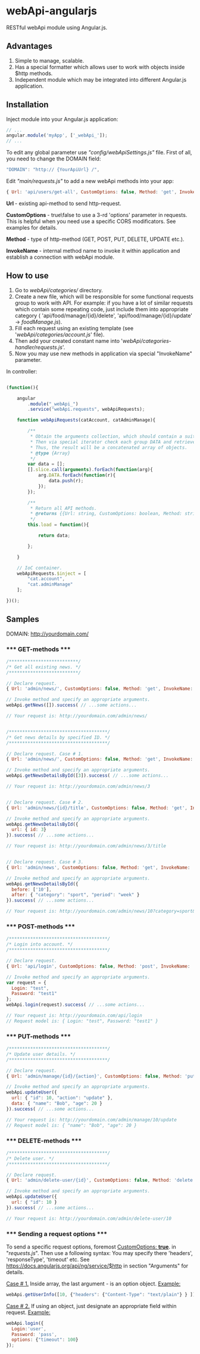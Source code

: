 # webApi-angularjs
RESTful webApi module using Angular.js.

## Advantages

<ol>
<li> Simple to manage, scalable. </li>
<li> Has a special formatter which allows user to work with objects inside $http methods. </li>
<li> Independent module which may be integrated into different Angular.js application. </li>
</ol>

## Installation

Inject module into your Angular.js application:

```javascript
// ...
angular.module('myApp', ['_webApi_']);
// ...
```

To edit any global parameter use *"config/webApiSettings.js"* file. First of all, you need to change the DOMAIN field:

```javascript
"DOMAIN": "http:// {YourApiUrl} /",
```

Edit *"main/requests.js"* to add a new webApi methods into your app:

```javascript
{ Url: 'api/users/get-all', CustomOptions: false, Method: 'get', InvokeName: 'getUsers' }
```

<b> Url </b> - existing api-method to send http-request.

<b> CustomOptions </b> - true\false to use a 3-rd 'options' parameter in requests. This is helpful when you need use a specific CORS modificators. See examples for details.

<b> Method </b> - type of http-method (GET, POST, PUT, DELETE, UPDATE etc.).

<b> InvokeName </b> - internal method name to invoke it within application and establish a connection with webApi module.

## How to use

1. Go to *webApi/categories/* directory.
2. Create a new file, which will be responsible for some functional requests group to work with API. For example: if you have a lot of similar requests which contain some repeating code, just include them into appropriate category ( 'api/food/manage/{id}/delete', 'api/food/manage/{id}/update' -> *foodManage.js*).
3. Fill each request using an existing template (see '*webApi/categories/account.js*' file).
4. Then add your created constant name into '*webApi/categories-handler/requests.js*'.
5. Now you may use new methods in application via special "InvokeName" parameter.

In controller:

```javascript

(function(){

    angular
        .module("_webApi_")
        .service("webApi.requests", webApiRequests);

    function webApiRequests(catAccount, catAdminManage){

        /**
         * Obtain the arguments collection, which should contain a suitable request groups.
         * Then via special iterator check each group DATA and retrieve the list of requests.
         * Thus, the result will be a concatenated array of objects.
         * @type {Array}
         */
        var data = [];
        [].slice.call(arguments).forEach(function(arg){
            arg.DATA.forEach(function(r){
                data.push(r);
            });
        });

        /**
         * Return all API methods.
         * @returns {{Url: string, CustomOptions: boolean, Method: string, InvokeName: string}[]}
         */
        this.load = function(){

            return data;

        };

    }

    // IoC container.
    webApiRequests.$inject = [
        "cat.account",
        "cat.adminManage"
    ];

})();

```

## Samples

DOMAIN: http://yourdomain.com/ 

### *** GET-methods ***

```javascript
/**************************/
/* Get all existing news. */
/**************************/

// Declare request.
{ Url: 'admin/news/', CustomOptions: false, Method: 'get', InvokeName: 'getNews' }

// Invoke method and specify an appropriate arguments.
webApi.getNews([]).success( // ...some actions...

// Your request is: http://yourdomain.com/admin/news/


/*************************************/
/* Get news details by specified ID. */
/*************************************/

// Declare request. Case # 1.
{ Url: 'admin/news/', CustomOptions: false, Method: 'get', InvokeName: 'getNewsDetailsById' }

// Invoke method and specify an appropriate arguments.
webApi.getNewsDetailsById([3]).success( // ...some actions...

// Your request is: http://yourdomain.com/admin/news/3


// Declare request. Case # 2.
{ Url: 'admin/news/{id}/title', CustomOptions: false, Method: 'get', InvokeName: 'getNewsDetailsById' }

// Invoke method and specify an appropriate arguments.
webApi.getNewsDetailsById({
  url: { id: 3}
}).success( // ...some actions...

// Your request is: http://yourdomain.com/admin/news/3/title


// Declare request. Case # 3.
{ Url: 'admin/news', CustomOptions: false, Method: 'get', InvokeName: 'getNewsDetailsById' }

// Invoke method and specify an appropriate arguments.
webApi.getNewsDetailsById({
  before: ['10'],
  after: { "category": "sport", "period": "week" }
}).success( // ...some actions...

// Your request is: http://yourdomain.com/admin/news/10?category=sport&period=week

```

### *** POST-methods ***

```javascript
/*************************************/
/* Login into account. */
/*************************************/

// Declare request.
{ Url: 'api/login', CustomOptions: false, Method: 'post', InvokeName: 'login' }

// Invoke method and specify an appropriate arguments.
var request = {
  Login: "test",
  Password: "test1"
};
webApi.login(request).success( // ...some actions...

// Your request is: http://yourdomain.com/api/login
// Request model is: { Login: "test", Password: "test1" }

```

### *** PUT-methods ***

```javascript
/*************************************/
/* Update user details. */
/*************************************/

// Declare request.
{ Url: 'admin/manage/{id}/{action}', CustomOptions: false, Method: 'put', InvokeName: 'updateUser' }

// Invoke method and specify an appropriate arguments.
webApi.updateUser({
  url: { "id": 10, "action": "update" },
  data: { "name": "Bob", "age": 20 }
}).success( // ...some actions...

// Your request is: http://yourdomain.com/admin/manage/10/update
// Request model is: { "name": "Bob", "age": 20 }

```

### *** DELETE-methods ***

```javascript
/*************************************/
/* Delete user. */
/*************************************/

// Declare request.
{ Url: 'admin/delete-user/{id}', CustomOptions: false, Method: 'delete', InvokeName: 'deleteUser' }

// Invoke method and specify an appropriate arguments.
webApi.updateUser({
  url: { "id": 10 }
}).success( // ...some actions...

// Your request is: http://yourdomain.com/admin/delete-user/10

```

### *** Sending a request options ***

To send a specific request options, foremost <u>CustomOptions: <b>true</b></u>. in "<i>requests.js</i>". Then use a following syntax:
You may specify there 'headers', 'responseType', 'timeout' etc. See https://docs.angularjs.org/api/ng/service/$http in section "Arguments" for details.

<u>Case # 1.</u>
Inside array, the last argument - is an option object. <u>Example:</u> 
```javascript
webApi.getUserInfo([10, {"headers": {"Content-Type": "text/plain"} } ]);

```

<u>Case # 2.</u>
If using an object, just designate an appropriate field within request. <u>Example:</u> 

```javascript
webApi.login({
  Login:'user',
  Password: 'pass',
  options: {"timeout": 100}
});
```
